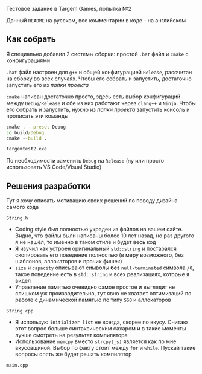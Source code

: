 Тестовое задание в Targem Games, попытка №2

Данный `README` на русском, все комментарии в коде - на английском

## Как собрать

Я специально добавил 2 системы сборки: простой `.bat` файл и `cmake` с конфигурациями

`.bat` файл настроен для `g++` и общей конфигурацией `Release`, рассчитан на 
сборку во всех случаях. Чтобы его собрать и запустить, достаточно запустить его из *папки проекта*

`cmake` написан достаточно просто, здесь есть выбор конфигураций между `Debug/Release` и 
обе из них работают через `clang++` и `Ninja`. Чтобы его собрать и запустить, 
нужно из *папки проекта* запустить консоль и прописать эти команды

```bat
cmake . --preset Debug
cd build/Debug
cmake --build .

targemtest2.exe
```

По необходимости заменить `Debug` на `Release` (ну или просто использовать VS Code/Visual Studio)

## Решения разработки

Тут я хочу описать мотивацию своих решений по поводу дизайна самого кода

`String.h`
- Coding style был полностью украден из файлов на вашем сайте. Видно, что файлы были написаны 
более 10 лет назад, но раз другого я не нашёл, то именно в таком стиле и будет весь код
- Я изучил как устроен оригинальный `std::string` и постарался скопировать его поведение полностью
(в меру возможного, без шаблонов, аллокаторов и прочих фишек)
- `size` и `capacity` описывают символы **без** `null-terminated` символа `/0`, такое поведение
есть в `std::string` и всех реализациях, которые я видел
- Управление памятью очевидно самое простое и выглядит не слишком уж производительно, тут явно
не хватает оптимизаций по работе с динамической памятью по типу `SSO` и аллокаторов

`String.cpp`
- Я использую `initializer list` не всегда, скорее по вкусу. Считаю этот вопрос больше
синтаксическим сахаром и в такие моменты лучше смотреть на результат компилятора
- Использование `memcpy` вместо `strcpy(_s)` является как по мне вкусовщиной. Выбор по факту
стоит между `for` и `while`. Пускай такие вопросы опять же будет решать компилятор

`main.cpp`
